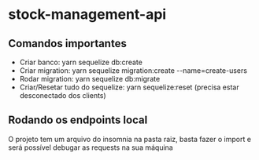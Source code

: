 # stock-management-api
## Comandos importantes
- Criar banco: yarn sequelize db:create
- Criar migration: yarn sequelize migration:create --name=create-users
- Rodar migration: yarn sequelize db:migrate
- Criar/Resetar tudo do sequelize: yarn sequelize:reset (precisa estar desconectado dos clients)

## Rodando os endpoints local
O projeto tem um arquivo do insomnia na pasta raiz, basta fazer o import e será possível debugar as requests na sua máquina